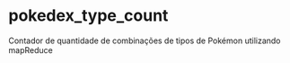 # pokedex_type_count
Contador de quantidade de combinações de tipos de Pokémon utilizando mapReduce
